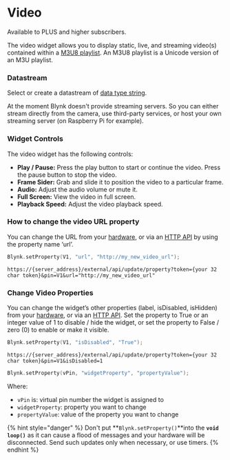# Video

Available to PLUS and higher subscribers.

The video widget allows you to display static, live, and streaming video(s) contained within a [M3U8 playlist](https://www.rfc-editor.org/rfc/rfc8216.html).  An M3U8 playlist is a Unicode version of an M3U playlist. &#x20;

### Datastream

Select or create a datastream of [data type string](../templates/datastreams/datastreams-common-settings/data-type.md).

At the moment Blynk doesn't provide streaming servers. So you can either stream directly from the camera, use third-party services, or host your own streaming server (on Raspberry Pi for example).

### Widget Controls

The video widget has the following controls:

* **Play / Pause:**  Press the play button to start or continue the video.  Press the pause button to stop the video. &#x20;
* **Frame Sider:**  Grab and slide it to position the video to a particular frame. &#x20;
* **Audio:** Adjust the audio volume or mute it.&#x20;
* **Full Screen:**  View the video in full screen.&#x20;
* **Playback Speed:**  Adjust the video playback speed. &#x20;

### How to change the video URL property

You can change the URL from your [hardware](https://docs.blynk.io/en/blynk.apps/widgets-app/button#change-button-properties), or via an [HTTP API](https://docs.blynk.io/en/blynk.cloud/update-property) by using the property name ‘url’.

```cpp
Blynk.setProperty(V1, "url", "http://my_new_video_url");
```

```
https://{server_address}/external/api/update/property?token={your 32 char token}&pin=V1&url="http://my_new_video_url"
```

### Change Video Properties

You can change the widget’s other properties (label, isDisabled, isHidden) from your [hardware](../../blynk.edgent-firmware-api/widget-properties.md), or via an [HTTP API](../../blynk.cloud/update-property.md). Set the property to True or an integer value of 1 to disable / hide the widget, or set the property to False / zero (0) to enable or make it visible. &#x20;

```cpp
Blynk.setProperty(V1, "isDisabled", "True");
```

```
https://{server_address}/external/api/update/property?token={your 32 char token}&pin=V1&isDisabled=1
```

```cpp
Blynk.setProperty(vPin, "widgetProperty", "propertyValue"); 
```

Where:&#x20;

* `vPin` is: virtual pin number the widget is assigned to
* `widgetProperty`: property you want to change
* `propertyValue`: value of the property you want to change

{% hint style="danger" %}
Don't put **`Blynk.setProperty()`**into the **`void loop()`** as it can cause a flood of messages and your hardware will be disconnected. Send such updates only when necessary, or use timers.
{% endhint %}
